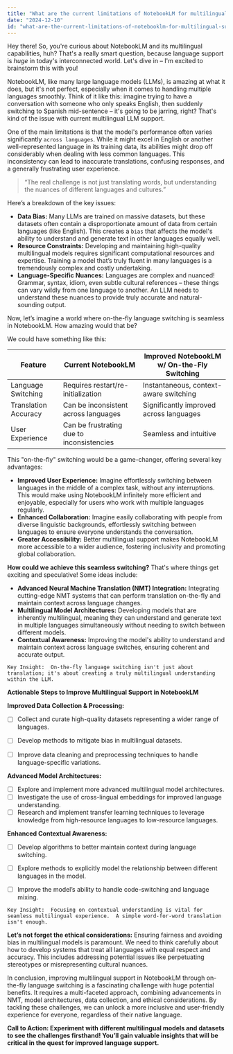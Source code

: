 ```yaml
---
title: "What are the current limitations of NotebookLM for multilingual support, and how could on-the-fly language switching improve user experience?"
date: "2024-12-10"
id: "what-are-the-current-limitations-of-notebooklm-for-multilingual-support-and-how-could-on-the-fly-language-switching-improve-user-experience"
---
```


Hey there!  So, you're curious about NotebookLM and its multilingual capabilities, huh? That's a really smart question, because language support is *huge* in today's interconnected world.  Let's dive in – I'm excited to brainstorm this with you!

NotebookLM, like many large language models (LLMs), is amazing at what it does, but it's not perfect, especially when it comes to handling multiple languages smoothly.  Think of it like this: imagine trying to have a conversation with someone who only speaks English, then suddenly switching to Spanish mid-sentence – it's going to be jarring, right? That's kind of the issue with current multilingual LLM support.

One of the main limitations is that the model's performance often varies significantly `across languages`. While it might excel in English or another well-represented language in its training data, its abilities might drop off considerably when dealing with less common languages.  This inconsistency can lead to inaccurate translations, confusing responses, and a generally frustrating user experience.

> “The real challenge is not just translating words, but understanding the nuances of different languages and cultures.”


Here’s a breakdown of the key issues:

*   **Data Bias:**  Many LLMs are trained on massive datasets, but these datasets often contain a disproportionate amount of data from certain languages (like English). This creates a `bias` that affects the model's ability to understand and generate text in other languages equally well.
*   **Resource Constraints:**  Developing and maintaining high-quality multilingual models requires significant computational resources and expertise. Training a model that’s truly fluent in many languages is a tremendously complex and costly undertaking.
*   **Language-Specific Nuances:**  Languages are complex and nuanced!  Grammar, syntax, idiom, even subtle cultural references – these things can vary wildly from one language to another.  An LLM needs to understand these nuances to provide truly accurate and natural-sounding output.


Now, let’s imagine a world where on-the-fly language switching is seamless in NotebookLM. How amazing would that be?

We could have something like this:

| Feature                  | Current NotebookLM | Improved NotebookLM w/ On-the-Fly Switching |
|--------------------------|----------------------|-----------------------------------------|
| Language Switching        | Requires restart/re-initialization | Instantaneous, context-aware switching   |
| Translation Accuracy     | Can be inconsistent across languages | Significantly improved across languages     |
| User Experience         | Can be frustrating due to inconsistencies | Seamless and intuitive                      |


This "on-the-fly" switching would be a game-changer, offering several key advantages:

*   **Improved User Experience:**  Imagine effortlessly switching between languages in the middle of a complex task, without any interruptions. This would make using NotebookLM infinitely more efficient and enjoyable, especially for users who work with multiple languages regularly.
*   **Enhanced Collaboration:**  Imagine easily collaborating with people from diverse linguistic backgrounds, effortlessly switching between languages to ensure everyone understands the conversation.
*   **Greater Accessibility:**  Better multilingual support makes NotebookLM more accessible to a wider audience, fostering inclusivity and promoting global collaboration.


**How could we achieve this seamless switching?**  That's where things get exciting and speculative!  Some ideas include:

*   **Advanced Neural Machine Translation (NMT) Integration:** Integrating cutting-edge NMT systems that can perform translation on-the-fly and maintain context across language changes.
*   **Multilingual Model Architectures:** Developing models that are inherently multilingual, meaning they can understand and generate text in multiple languages simultaneously without needing to switch between different models.
*   **Contextual Awareness:**  Improving the model's ability to understand and maintain context across language switches, ensuring coherent and accurate output.


```
Key Insight:  On-the-fly language switching isn't just about translation; it's about creating a truly multilingual understanding within the LLM.
```

**Actionable Steps to Improve Multilingual Support in NotebookLM**

**Improved Data Collection & Processing:**

- [ ]  Collect and curate high-quality datasets representing a wider range of languages.
- [ ]  Develop methods to mitigate bias in multilingual datasets.
- [ ]  Improve data cleaning and preprocessing techniques to handle language-specific variations.


**Advanced Model Architectures:**

- [ ]  Explore and implement more advanced multilingual model architectures.
- [ ]  Investigate the use of cross-lingual embeddings for improved language understanding.
- [ ]  Research and implement transfer learning techniques to leverage knowledge from high-resource languages to low-resource languages.

**Enhanced Contextual Awareness:**

- [ ]  Develop algorithms to better maintain context during language switching.
- [ ]  Explore methods to explicitly model the relationship between different languages in the model.
- [ ]  Improve the model’s ability to handle code-switching and language mixing.



```
Key Insight:  Focusing on contextual understanding is vital for seamless multilingual experience.  A simple word-for-word translation isn't enough.
```


**Let’s not forget the ethical considerations:**  Ensuring fairness and avoiding bias in multilingual models is paramount.  We need to think carefully about how to develop systems that treat all languages with equal respect and accuracy.  This includes addressing potential issues like perpetuating stereotypes or misrepresenting cultural nuances.


In conclusion, improving multilingual support in NotebookLM through on-the-fly language switching is a fascinating challenge with huge potential benefits. It requires a multi-faceted approach, combining advancements in NMT, model architectures, data collection, and ethical considerations. By tackling these challenges, we can unlock a more inclusive and user-friendly experience for everyone, regardless of their native language.


**Call to Action:  Experiment with different multilingual models and datasets to see the challenges firsthand!  You’ll gain valuable insights that will be critical in the quest for improved language support.**
